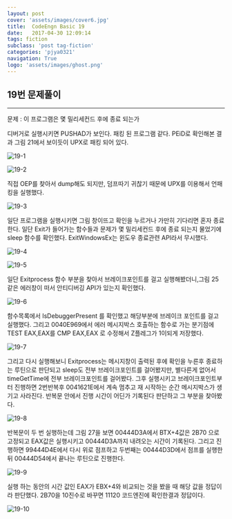 ```yaml
---
layout: post
cover: 'assets/images/cover6.jpg'
title:  CodeEngn Basic 19
date:   2017-04-30 12:09:14
tags: fiction
subclass: 'post tag-fiction'
categories: 'pjya0321'
navigation: True
logo: 'assets/images/ghost.png'
---
```




## 19번 문제풀이
-----
문제 : 이 프로그램은 몇 밀리세컨드 후에 종료 되는가

디버거로 실행시키면 PUSHAD가 보인다. 패킹 된 프로그램 같다. PEiD로 확인해본 결과 그림 21에서 보이듯이 UPX로 패킹 되어 있다.

![19-1](https://lh3.googleusercontent.com/_OoAus6pXrdEZKcQtzKoGrxwaGwt2elzJhf290fTXV80ArBsJEaJC3uX9bBtLQukZHR2yZhp4OU_HgO8bIXDuKAewwhYVU4IlANU3f9k4fi9rRuC6j-Y1MgblQBf1ffRrWXyq7xNl1efmD4a0eaA0taazlR_2HTdh5s57HxyUkl2P50cj3GB-eUb5_-U0eJRn7bgIC5rHbPNlWctPRqVG9Z2PCCTtmWZVCUQNqNYrjFoLdgoaQWtg780Nux3zmrAZEp92wi-ul3K4_g6sGzWHENpZp5G_vDuOBPoC8q5p9C3bk64k39-UKqzyLRWtwlUcvQ_w9ssB5SK2PGeC1WjYxFxF7mxTehnRWpqLtPGc-e9kkpKnbOySDVh6j7igBn9fZ4z-enwOizfLg3lFDtSAZ6iwkKx1R6xNZo8yXaO6HqTO_JDFRmdHIiLb1dhn_SpiZDvClohR4rsYUTTpUQ-iQwnSrQXWHRSUxhN0B2UEsSN-8TwXoSMxfQHTmMOj2bXBn_9Wk0af-tAZovt9gxU1qsKatY2GWJnETecMpDZpz3L6vAL_nMkH-34vRbxYfMa339Qgz9uKxp6hnxNYmqvRmBCCJ76W_ladt8mnLtxlgiBRr4=w637-h185-no)

![19-2](https://lh3.googleusercontent.com/xM6rjwfiHIYq2qz1gVtlhSBbCfJ2QZaXtOlcwjD7IctLfzSxrZojFQ0qRVRT9QR9fq_Lbr3Q0pcQUCHt4JC1kT2IKAKTRZ8escvmXHV9yrqOt2mbzborp07JAYy4MJciGw40Vp0SF0wlWYoi-OWBneVUYQIH5P0W5z4Yzc0k_S9zJv6HAoYwvMtmOfnnqOW38IdoH4BXVfsWCxP4wAdzUQkQc0y6jxanKHLxCV5OgMmRQKu_-mf63aVuXSOpIlVj1mkLITfUxYBdKWhTpMyRfmKrmfcEfXA_SLaSPS11VVQIsF3D8Cub_iUdq8Y_QVbU7TOaDLt7mpy_02h3sUVeXPGCBCKz36uR0CvJSIBSTNOIe1dPxEIarth8vV0CrwGC5E7rS4vgmpgvmpkXkFUyBnhddFS9tvkouP99pgelYNhpo_Yg5FUkOCnb2t8iFz0dbRY8b9XQzsRn7FuDCBZ5hTJGC4xIji8fcZJFerpVp27oLhvKYN6kOyUrxVhBZfBNhbt5vFTkhnnTcDti15-KZ37rm-MKxMW0IQmfmcjUXwoZQi9p90mqfGeezIdFRBvBDbR2LPkVmew-V5bSlDllDqQkBdDjif0uCDcFrs43HfL0GxY=w422-h243-no)

직접 OEP를 찾아서 dump해도 되지만, 덤프따기 귀찮기 때문에 UPX를 이용해서 언패킹을 실행했다.

![19-3](https://lh3.googleusercontent.com/OknOWYOvA_Nq8DZ0bb4WRWCV2qc1aeMNeUlJbHG3fFNnsi96po3j0eMNvMZaURsv16zR_M1i1qhzjM7Q3Id71iveLGad-U5W_mQz3GtsMa-Y9LengG13TnCBdoK7GBWr3gFizxuwAtTaZ5Y_DhvctkDE2fM5_t-kGxJ5k8DUBmE8H5-b9mm3ivtNotlH-cyJeKQhdKvBhGTLd6jMsQ4hxjudFQoG5d2ZGkxfw3OdlA2nL17eGkIwjq2DWmXAe7a69J5IWrjGQglpVBAWG2cn3GvVw6EeJacM4on8Ki-DygUwsbL-Am6TBcoxmC8dJcs49K8dXbQJYc-YRE_dWI1pOyiEcDgEpSyoIm1-WhekRsZRmxBSca4KYfHwHtmPDMF0aBMkBD6xt2nwzUOg_O3tGwbzYhY-Cqtb_9d0w4AR2kKuTAdYF15XNajSJM4ZoD3LHL_96ADcmYBqOa4lTdqf8S4fqQXJKd3Qnp9nyFpsXxf3v7XCUS79G_IFN2gKf9wmcZ6OOnVOzrOP59P3i_jcQdZ2VNrCtthXlsbKIFWsUc2hxKuoblU5cJaLv8el4qI52D-XiPoFjGv8VCKkSY2gUCxFsn5HMQrIJtpgrintnIR8pQY=w669-h438-no)

일단 프로그램을 실행시키면 그림 창이뜨고 확인을 누르거나 가만히 기다리면 혼자 종료한다.
일단 Exit가 들어가는 함수들과 문제가 몇 밀리세컨드 후에 종료 되는지 물었기에 sleep 함수를 확인했다. ExitWindowsEx는 윈도우 종료관련 API라서 무시했다.

![19-4](https://lh3.googleusercontent.com/FgYDWQpdudccVnWFfIH0yQtGQMf5h09CtPKPBT61VPd2ZfUg5ouK9RoCbtpIm6PElI5pNtXS5fDmhN3HdeFpsIoasziiOvbZ3IXnkLuAC422--NT5fdQQ01CNv-u6LimZlSL6WB3g4CvfuSFOKXcDv3J9enjn8gN8aYpAvxxbdEGijfo5DmTnDDEYLgddPkRSHcrRwJNERTWFHKtA3oAwkAjT6iBg6YGthG8an38SP7NoPgdCpg8-gLFKhyN2ncO7G0aGFHf2ZPmXJfyE6XCkvievnLwcpr-0ufq7hC-XqsdOfV-ab8xa230Joasp_Qi3gf8wYs9QB-qKTtnNFU4gYxbwU4LKkk-S4gANlG9Ww9Zj-KbxnFYYWAA5GE-HEsio2uDY-GQQLyUS-CM72GyND3KjChtZOOQbb7uQiyT9skDAOZ88JoeruJzdE6yA2LYyZb1dTlCMSV4mdI8vHyUTRyP6BJ5zEDQXK5TZslxrfy5rr5f-0fC1XKi_NNnDN4u945Ys6GNtCiC5FQO-jMBlMwJBVzjQoXHuplfpExN7dY4RU1GltWZ_YomtGFOWn7pRdm6GBKRYN9OFgcMzLTY0Zs1gRUDR4HzTRmmMsx1Q1BWF0k=w228-h103-no)

![19-5](https://lh3.googleusercontent.com/ZgZUSZAzCyPn2EfndKqPP2mqs1qa-Z8bHdAn6ACXZRp4BMt57fl6SLwsgQuIvMIRyWqiMXncw-N7KpgKbFdBM-yRBgf0uf80hI6kuwRqKBNyhHmeEjdKWVWWoAqr1FmSpMvYy6oTCtWOfn961h1auEuOIG7LKk-OEpBtlhg3zYIW4nPbgoes2VC-hoXzUlQW6DS1B256ImCxi0LohQ-e9LKDcYaM150NQPoQi4-_U-fqPqEW-kTZbmN7A6peqBAfJQSzuPmHt2P_l1JceaxwFkGkEU7-7Rf24rtFd3c1uGgcG5pwfUfNUSY_boxB_f0emwWmJQWOTlApmNlichDpBOxzRLCp3uaFgGzeV57tQhMgrGbO4wtYxWFNYNGy_auheIqrLNSo3NN85j6RQgvaF1JDlN2leLSCZLzDL-DlVWpJ0lJe5c2bEkbxB64A21kiTfp4JAxWd6pq9Zi_pr5o5w4SDx3TsvZTSXdp9qWIX76aNvODwycytBdeZHmqGsJTvAQKDBU0TC4V4XXdqiTW_aD1lEUYhN1IWfvBAA-Z9CBh69cDTbf-nAFIB0N97yEcdglSxdQU7V-yjnqojCVEH1__hhT9eldm4gxOSPNGktrSqqI=w480-h56-no)

일단 Exitprocess 함수 부분을 찾아서 브레이크포인트를 걸고 실행해봤더니,그림 25 같은 에러창이 떠서 안티디버깅 API가 있는지 확인했다.

![19-6](https://lh3.googleusercontent.com/gUkiqd85vA3Tj--QXkV0NEn65cfrv9s97DCUF1GIRsaF7B-G7sN0yiA3Mw5KjPnAI2IrjDBwedpmjhN0oM42KOzqYmWT_sYlrspVy29JSFgFDVob54l16iNGBHS7EZhQWOEBDDs649vmBctH3CTUZ2V_5wMsQNhBLE-rN2j3uiG6RUdpA348oj5jPgR7M02fCZKUjIIonB7Nelt3g7NWmylPVz_EOwI6XpEzwXFZ-X3pEpZWopLi10aOB4Seq0Qr-v0lklR24LzbhjTLBrIcaojn1noxD_j5eM-ckxVcKeq9Oiw4ldRvGZ1oxjwEq8XuceHNoDWZv7heVxOdcj-FNEpq3S5Y-E6l3Lx2OfA6M68PqRR8wv5ydXkgfQO5s24uaqgZspHKbsrMHQngGxw3QI8_K20RnWtqEridgsus3f2xmKC0I5codyCXREQJ_Riu61K4zW-yiXn-REHZ3w-RbOCPQrfkPOCcEAwL_5Sa6LYvx5bFLoy816xoRpkGiJMEC2ydvMM0IWY8a8AcIOjyr3c2vzYvQDd97j-yXwuCiAV8CUh4VQqhkNAWnMPt4-OJqdnvUUeMq_Zkt1begvcdLbtW9bTNuK7apscCEWzfXsY6i70=w659-h121-no)

함수목록에서 IsDebuggerPresent 를 확인했고 해당부분에 브레이크 포인트를 걸고 실행했다.
그리고 0040E969에서 에러 메시지박스 호출하는 함수로 가는 분기점에 TEST EAX,EAX를
CMP EAX,EAX 로 수정해서 Z플레그가 1이되게 저장했다.

![19-7](https://lh3.googleusercontent.com/5Sos__pg5xSrsVBroj0FK0VichA-mh2dbrQMiMR8LvUtM1aXqvyPzC0OBI_D7EqZGNrQyN_DS1okaPiyVe7LUUowsWjONbMAyz8g1QJlS6bJOGmmhu6kshY9SpvSXPb8SWKA6WRl6vDq0SX4OENtLggr2NV4VWXHY9jsyZ-nCniooUeV2aG4UT8HNZAXy_Xw-Ae_Jcq81m1a76i-rPtqZI9OL2z5koseE-uFZ1mRULbRQCwzX_mSVD6u5cjx4LMvC4efm_3Rd29Kb7PfjHGSgJcs0Gb0b0gC_bjCtb2EHjEbjbH2mc5tmmr1MjkVYu-5RXeZMRqjkXDFskf6ZRbWZNbuL5HFuRBDn3pBfVmeWSjivkyrOvF_FXYsFVkw7vvzVRpuL8VcaBsVLVr2kUIK_2Cf3ZmPb0BzAJ-JXuUJgxVumiaW4zCCsT9tZ8SIyfjWnqwSOwtK_bWAVD-qUuIJRGEU8_E_HFRp3d8czE9C0NjM8jI1bFV70yP8elNGPXH8LY6-ulpwzRp7J4O9XLeNcYhVzR2_AumS9cD_5QOGbgo58eiHL7DI0ExMWJSSy6hHvRu55L8Yw9aN-MeTXr31ZA7dJG41zh_OmWWUjlZog68QerI=w733-h79-no)

그리고 다시 실행해보니 Exitprocess는 메시지창이 출력된 후에 확인을 누른후 종료하는 루틴으로 판단되고 sleep도 전부 브레이크포인트를 걸어봤지만, 별다른게 없어서 timeGetTime에 전부 브레이크포인트를 걸어봤다. 그후 실행시키고 브레이크포인트부터 진행하면 2번반복후 0041621E에서 계속 멈추고 재 시작하는 순간 메시지박스가 생기고 사라진다. 반복문 안에서 진행 시간이 어딘가 기록된다 판단하고 그 부분을 찾아봤다.

![19-8](https://lh3.googleusercontent.com/nWJkBl5yonX-75n2EklDytorNizWERq0qBsrDbUbakElNIq1pafgZaasXq0hFf9m52niGqtd1qx6sJEjLGzZ28D9f_7xar3WeTN7H8ofixvRkTkqi9M6HXLrGOZaue9XZJh9Mg1r9SWGQKG72_loat_h4eYyG3EfvH1xb--RPFDnrZy3tVlDsUYzSMQC5I5k0piSwIEJf98ZSTemAIkKvA_-ji9n1ae2-clyBLBLRfRmX0EzWU_X-bEkAvgyNKlQDGUKIkmzZ7ph0CI23CnlmDAcjqu-UpYzhXFivPTY_YFvM8e0rXWv2rEPvPNj7iJ4lf8QXYvhFWceQAEG9R_vAtPGOMfs1As7kkyc0htr9f4dR1STFKfMrPBb5mDF8fwx0OL07AKZOtrfRrMb5a8uPyUTWzbuSBvpgHC_VeNhpin7ik1wtHlc-26A-jxqMe6yMaVh_BmnwLfKQvxk_ZrNzrEGHg8v1I7a1XgzZZDQtj_FmPcXZEn53oIVXtbnCP_WaIKgzAn0qlJDBaXGX5eKlJ69-S1tWbxo1vmi5JoRtow_rfBuWR0o5uu1NW6quqxccwIVrz7niuUJ3SMy1Oj_sjzhU6JlwMKZj0kVnHSKEziXWrk=w451-h18-no)

반복문이 두 번 실행하는데 그림 27을 보면 00444D3A에서 BTX+4값은 2B70 으로 고정되고 EAX값은 실행시키고 00444D3A까지 내려오는 시간이 기록된다. 그리고 진행하면 99444D4E에서 다시 위로 점프하고 두번째는 00444D3D에서 점프를 실행한 뒤 00444D54에서 끝나는 루틴으로 진행한다.

![19-9](https://lh3.googleusercontent.com/bqYr3Fuz4SZpRUrk3gsFXj94z2CXszANpbN5_CZ_eiIUVlTDb1Vp-edrWNWMgDhriMz5NNoBotKmpbKEeNVgEFGmn6Ptj6CgyICsY3PuXLWD7Y3XxbB816jjzaYJH_KbRUi1x610pW6mxsx0-QyQqQdhWgwkBLF1Zv7oRYxBsVg34eiDLYxLA0I4JRs1dFpYFaculFwc26ZIKoLDPDdvZt2N6gEZcdhvVkLYoosRcwAUvT2AjL4LfmfG9nymwMKzEalSe-m_3BrYZq2dnTkjB-inAx2f2Ux6gwOgMFPAtXOtbs0M1bM30NP7SbUlX-NsvvFNj2pQwCt1TvX7Y34vVleQFQSZN2rsJSjQuGRCL-eOlafsqga45Xl_xDBLdpX99SlK73Wa10ffEDDgK_1ieu8JOL0ZmGE7zQh77Por-AXC_Ce6hXt_BSbDCNMc6_f3pjJlmCJOdTVQQwnmCmxPvly1VItq9BCrNpC0Q3OEBL_XgsAJO4-7wc2xCTivs-5PUhr0gc2rJHur0h2MgmkXcbfJiffAVttwkcKNp2rrGbUvobd5zedqU2Nu1a54C3k9p069MFQYe_5pthVYMdrvD4LJWbdbQnWii1bDB5JlsaedaSI=w551-h213-no)

실행 하는 동안의 시간 값인 EAX가 EBX+4와 비교되는 것을 봤을 때 해당 값을 정답이라 판단했다. 2B70을 10진수로 바꾸면 11120 코드엔진에 확인한결과 정답이다.

![19-10](https://lh3.googleusercontent.com/H8LOfg1iOVpPrAnNN9LBp6j301T34l2twnZZI7y3EsZL1yzuWlsdJKz4wigniAhctcnXOq0S0l8FRPy_148fegP4c6LbU1HIjBVuKXUbiBKAMnbQLpGQpxOGFOSH1ZQHthBZFV0HbKpscHNXs7_iLDPgAL46Ac37mwT9eExdXXGpPpwd8ibcve1-zuBRLYQEdh3KKvHWifFuBV1XsRO5Q1dEZcp9BjRLjMMHHLGuxsEb3-D7wpLSUQIXQiInwcioZ_vA03dfhP4rR28lQ3cUR3SE406idIYObO5Jy8DYL1D4eCJkMFswR4LTqE5eYfucC0Y_lHkEaJEOGmetewCW1B39b2DlLmq68PAJ02pxHpRg0iqqRku-Cil9Lv-oTjiUx5gQyYQAMN9IuEH7elw1VR_xVBVn9EhUUWZtmavImWuEXrUEu98MwMkBvRvQQCVvj06tvi9Ig1JNDZr8iiDX_PYC9ZEgrx_-A0l1iMNmf3fRthcx0L25Ai8rpnRfcY1Lylc7v91LxVEZEbdoytH9Y0yMcEOoqanT1Ytfkb9Ymz8eni0teIP4_fF8oFpc1pZPQEQYfNKiJCLwQDzlNKNKfPLIJpeY203r53lZ4I-HKuL8eTY=w285-h105-no)
